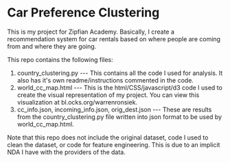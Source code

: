 Car Preference Clustering
=========================

This is my project for Zipfian Academy. Basically, I create a recommendation
system for car rentals based on where people are coming from and where they
are going.

This repo contains the following files:

1. country_clustering.py --- This contains all the code I used for analysis. It also has it's own readme/instructions commented in the code.
2. world_cc_map.html --- This is the html/CSS/javascript/d3 code I used to create the visual representation of my project. You can view this visualization at bl.ocks.org/warrenronsiek.
3. cc_info.json, incoming_info.json, orig_dest.json --- These are results from the country_clustering.py file written into json format to be used by world_cc_map.html.

Note that this repo does not include the original dataset, code I used to
clean the dataset, or code for feature engineering. This is due to an implicit
NDA I have with the providers of the data.
